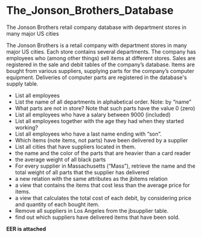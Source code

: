 # The_Jonson_Brothers_Database
The Jonson Brothers retail company database with department stores in many major US cities

The Jonson Brothers is a retail company with department stores in many major
US cities. Each store contains several departments. The company has
employees who (among other things) sell items at different stores. Sales are
registered in the sale and debit tables of the company’s database. Items are
bought from various suppliers, supplying parts for the company’s
computer equipment. Deliveries of computer parts are registered in the database's supply
table.

- List all employees
- List the name of all departments in alphabetical order. Note: by “name”
- What parts are not in store? Note that such parts have the value 0 (zero)
- List all employees who have a salary between 9000 (included)
- List all employees together with the age they had when they started working?
- List all employees who have a last name ending with “son”.
- Which items (note items, not parts) have been delivered by a supplier
- List all cities that have suppliers located in them.
- the name and the color of the parts that are heavier than a card reader
- the average weight of all black parts
- For every supplier in Massachusetts (“Mass”), retrieve the name and the total weight of all parts that the supplier has delivered
- a new relation with the same attributes as the jbitems relation
- a view that contains the items that cost less than the average price for items.
- a view that calculates the total cost of each debit, by considering price and quantity of each bought item.
- Remove all suppliers in Los Angeles from the jbsupplier table.
-  find out which suppliers have delivered items that have been sold. 

**EER is attached**

